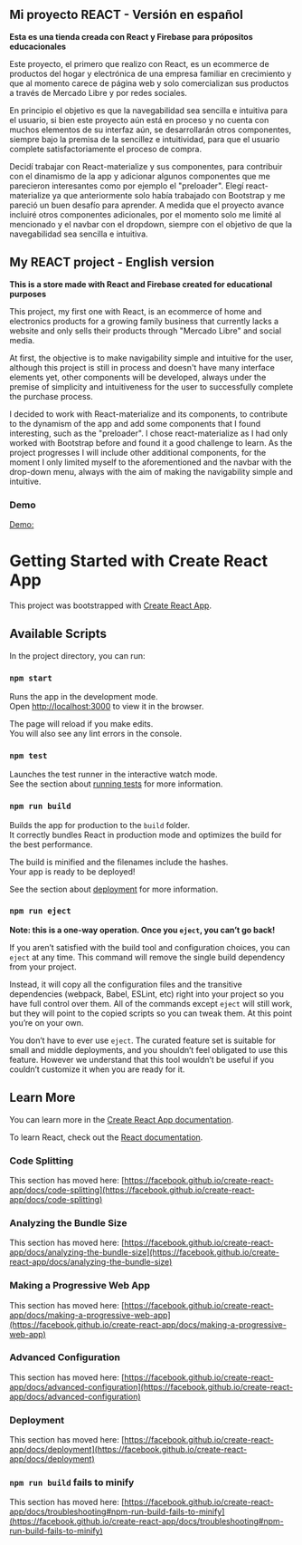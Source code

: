 ## Mi proyecto REACT - Versión en español

**Esta es una tienda creada con React y Firebase para própositos educacionales**

Este proyecto, el primero que realizo con React, es un ecommerce de productos del hogar y electrónica de una empresa familiar en crecimiento y que al momento carece de página web y solo comercializan sus productos a través de Mercado Libre y por redes sociales. 

En principio el objetivo es que la navegabilidad sea sencilla e intuitiva para el usuario, si bien este proyecto aún está en proceso y no cuenta con muchos elementos de su interfaz aún, se desarrollarán otros componentes, siempre bajo la premisa de la sencillez e intuitividad, para que el usuario complete satisfactoriamente el proceso de compra.

Decidí trabajar con React-materialize y sus componentes, para contribuir con el dinamismo de la app y adicionar algunos componentes que me parecieron interesantes como por ejemplo el "preloader". Elegí react-materialize ya que anteriormente solo había trabajado con Bootstrap y me pareció un buen desafío para aprender. A medida que el proyecto avance incluiré otros componentes adicionales, por el momento solo me limité al mencionado y el navbar con el dropdown, siempre con el objetivo de que la navegabilidad sea sencilla e intuitiva.

## My REACT project - English version

**This is a store made with React and Firebase created for educational purposes**

This project, my first one with React, is an ecommerce of home and electronics products for a growing family business that currently lacks a website and only sells their products through "Mercado Libre" and social media.

At first, the objective is to make navigability simple and intuitive for the user, although this project is still in process and doesn't have many interface elements yet, other components will be developed, always under the premise of simplicity and intuitiveness for the user to successfully complete the purchase process.

I decided to work with React-materialize and its components, to contribute to the dynamism of the app and add some components that I found interesting, such as the "preloader". I chose react-materialize as I had only worked with Bootstrap before and found it a good challenge to learn. As the project progresses I will include other additional components, for the moment I only limited myself to the aforementioned and the navbar with the drop-down menu, always with the aim of making the navigability simple and intuitive.

### Demo
[Demo:](/public/bussimport.gif)

# Getting Started with Create React App

This project was bootstrapped with [Create React App](https://github.com/facebook/create-react-app).

## Available Scripts

In the project directory, you can run:

### `npm start`

Runs the app in the development mode.\
Open [http://localhost:3000](http://localhost:3000) to view it in the browser.

The page will reload if you make edits.\
You will also see any lint errors in the console.

### `npm test`

Launches the test runner in the interactive watch mode.\
See the section about [running tests](https://facebook.github.io/create-react-app/docs/running-tests) for more information.

### `npm run build`

Builds the app for production to the `build` folder.\
It correctly bundles React in production mode and optimizes the build for the best performance.

The build is minified and the filenames include the hashes.\
Your app is ready to be deployed!

See the section about [deployment](https://facebook.github.io/create-react-app/docs/deployment) for more information.

### `npm run eject`

**Note: this is a one-way operation. Once you `eject`, you can’t go back!**

If you aren’t satisfied with the build tool and configuration choices, you can `eject` at any time. This command will remove the single build dependency from your project.

Instead, it will copy all the configuration files and the transitive dependencies (webpack, Babel, ESLint, etc) right into your project so you have full control over them. All of the commands except `eject` will still work, but they will point to the copied scripts so you can tweak them. At this point you’re on your own.

You don’t have to ever use `eject`. The curated feature set is suitable for small and middle deployments, and you shouldn’t feel obligated to use this feature. However we understand that this tool wouldn’t be useful if you couldn’t customize it when you are ready for it.

## Learn More

You can learn more in the [Create React App documentation](https://facebook.github.io/create-react-app/docs/getting-started).

To learn React, check out the [React documentation](https://reactjs.org/).

### Code Splitting

This section has moved here: [https://facebook.github.io/create-react-app/docs/code-splitting](https://facebook.github.io/create-react-app/docs/code-splitting)

### Analyzing the Bundle Size

This section has moved here: [https://facebook.github.io/create-react-app/docs/analyzing-the-bundle-size](https://facebook.github.io/create-react-app/docs/analyzing-the-bundle-size)

### Making a Progressive Web App

This section has moved here: [https://facebook.github.io/create-react-app/docs/making-a-progressive-web-app](https://facebook.github.io/create-react-app/docs/making-a-progressive-web-app)

### Advanced Configuration

This section has moved here: [https://facebook.github.io/create-react-app/docs/advanced-configuration](https://facebook.github.io/create-react-app/docs/advanced-configuration)

### Deployment

This section has moved here: [https://facebook.github.io/create-react-app/docs/deployment](https://facebook.github.io/create-react-app/docs/deployment)

### `npm run build` fails to minify

This section has moved here: [https://facebook.github.io/create-react-app/docs/troubleshooting#npm-run-build-fails-to-minify](https://facebook.github.io/create-react-app/docs/troubleshooting#npm-run-build-fails-to-minify)
